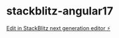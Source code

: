 # stackblitz-angular17

[Edit in StackBlitz next generation editor ⚡️](https://stackblitz.com/~/github.com/piing/stackblitz-angular17)